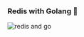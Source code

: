 ### Redis with Golang :rocket:

![redis and go](https://www.restapiexample.com/wp-content/uploads/2018/06/golang-redis-databse-example.png)